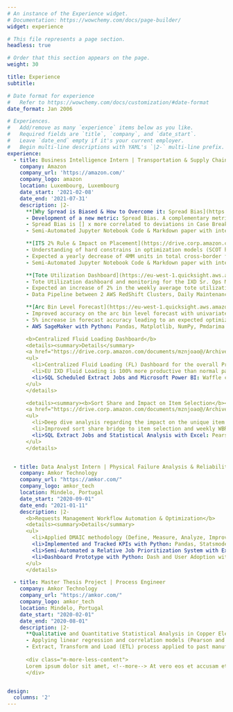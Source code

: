 ```yaml
---
# An instance of the Experience widget.
# Documentation: https://wowchemy.com/docs/page-builder/
widget: experience

# This file represents a page section.
headless: true

# Order that this section appears on the page.
weight: 30

title: Experience
subtitle:

# Date format for experience
#   Refer to https://wowchemy.com/docs/customization/#date-format
date_format: Jan 2006

# Experiences.
#   Add/remove as many `experience` items below as you like.
#   Required fields are `title`, `company`, and `date_start`.
#   Leave `date_end` empty if it's your current employer.
#   Begin multi-line descriptions with YAML's `|2-` multi-line prefix.
experience:
  - title: Business Intelligence Intern | Transportation & Supply Chain (EU IXD)
    company: Amazon
    company_url: 'https://amazon.com/'
    company_logo: amazon
    location: Luxembourg, Luxembourg
    date_start: '2021-02-08'
    date_end: '2021-07-31'
    description: |2-
      **[Why Spread is Biased & How to Overcome it: Spread Bias](https://drive.corp.amazon.com/documents/mznjoao@/Archive/Docs/Why%20Spread%20is%20Biased%20and%20How%20to%20Overcome%20It%20-%20Spread%20Bias.html)**
      - Development of a new metric: Spread Bias. A complementary metric to FC Spread (how many FCs on average an ASIN is sent to). Mathematically, it’s a weekly weighted average share of total volume cross-docked at each FC per ASIN. The more biased the volume is towards one particular FC, the more the spread bias will tend to 1. Reciprocally, the more evenly and the more FCs the volume is spread to, spread bias will tend towards 0;
      - Spread Bias is [] x more correlated to deviations in Case Break than in FC Spread. Less Spread Bias leads to a more uniform FC level placement which, in turn, increases unique inventory and reduces the risk of TRB (constraint in outbound capacity);
      - Semi-Automated Jupyter Notebook Code & Markdown paper with interactive .html python code preview and Plotly graphs, Placement Impact bridge with Pearson Correlation Analysis and SQL script for production use.

      **[ITS 2% Rule & Impact on Placement](https://drive.corp.amazon.com/documents/mznjoao@/Archive/Docs/IXD%202%20%25%20Rule%20and%20Impact%20on%20Placement.pdf)**
      - Understanding of hard constrains in optimization models (SCOT heuristic approach to reduce latency of the request easing the algorithm decision time by removing the possibility of case break) and impact on placement and financial outcomes (spread, item selection, period 1/ period 2 AR share and misplacement volume);
      - Expected a yearly decrease of 4MM units in total cross-border fulfillment (CBF) by reduction in misplaced volume, 3x more item selection leading to higher LIS, higher inventory turns and 2x less Spread Bias;
      - Semi-Automated Jupyter Notebook Code & Markdown paper with interactive .html python code preview and interactive Plotly graphs.    

      **[Tote Utilization Dashboard](https://eu-west-1.quicksight.aws.amazon.com/sn/dashboards/359cfee0-7325-4dcc-81d0-93e1f503171d)**
      - Tote Utilization dashboard and monitoring for the IXD Sr. Ops Managers & Area Managers. Aimed at knowledge sharing and improved users tote filling best practices in order to increase truck fill rate and tote optimization;
      - Expected an increase of 2% in the weekly average tote utilization by IXD, leading to a yearly reduction of [] MM totes, 1k trucks, 800 tonnes of CO<sub>2</sub> emissions and $ 1MM in overall savings;
      - Data Pipeline between 2 AWS RedShift Clusters, Daily Maintenance of 6 Tables with SQL ETL Manager and AWS QuickSight.       

      **[Arc Bin Level Forecast](https://eu-west-1.quicksight.aws.amazon.com/sn/dashboards/6b6d4996-87b8-4385-9782-63149627913f)**
      - Improved accuracy on the arc bin level forecast with univariate multi forecasting time series using Exponential Moving Average (EMA), Auto-ARIMA and FBProphet models. QuickSight analysis and Dashboard for the preceding weekly arc bin volume and share;
      - 5% increase in forecast accuracy leading to an expected optimization in bin level planning for bin fullness balance and IXD bin offsets;
      - AWS SageMaker with Python: Pandas, Matplotlib, NumPy, Pmdarima and FBProphet, AWS RedShift and AWS QuickSight.        

      <b>Centralized Fluid Loading Dashboard</b>
      <details><summary>Details</summary>
      <a href="https://drive.corp.amazon.com/documents/mznjoao@/Archive/Docs/IXD%20Sort%20Share%20and%20Impact%20on%20Placement.pdf">Internal Dashboard</a>
      <ul>
        <li>Centralized Fluid Loading (FL) Dashboard for the overall Productivity (fluid loading share, volume, fill rate and labor) Sustainability (saved number of trucks, CO2 emissions, plastic waste) and Savings (transportation, productivity gain, unloading cost) metrics;</li>
        <li>EU IXD Fluid Loading is 100% more productive than normal pallet building and loading, loads 100% more items and reduces 50% of the trucks hence saving 13.5k tonnes of CO2 emissions;</li>
        <li>SQL Scheduled Extract Jobs and Microsoft Power BI: Waffle chart, Sankey diagram & Radar chart.</li>
      </ul> 
      </details>

      <details><summary><b>Sort Share and Impact on Item Selection</b></summary>
      <a href="https://drive.corp.amazon.com/documents/mznjoao@/Archive/Docs/IXD%20Sort%20Share%20and%20Impact%20on%20Placement.pdf">Internal Documentation</a>
      <ul>
        <li>Deep dive analysis regarding the impact on the unique item selection based on the IXD sort share deviation to ideals. Financial outcome based on the country level Cross-Border Fulfillment (CBF) cost on different ITS algorithm decisions;</li>
        <li>Improved sort share bridge to item selection and weekly WBR review in sort share deviation to ideals, right sortation and CBF due to wrong sortation;</li>
        <li>SQL Extract Jobs and Statistical Analysis with Excel: Pearson Correlation Coefficient, P-Value and Linear Regression.</li>
      </ul> 
      </details>


  - title: Data Analyst Intern | Physical Failure Analysis & Reliability Lab
    company: Amkor Technology
    company_url: "https://amkor.com/"
    company_logo: amkor_tech
    location: Mindelo, Portugal
    date_start: "2020-09-01"
    date_end: "2021-01-11"
    description: |2-
      <b>Requests Management Workflow Automation & Optimization</b>
      <details><summary>Details</summary>
      <ul>
        <li>Applied DMAIC methodology (Define, Measure, Analyze, Improve, and Control) as a data-driven improvement cycle to clearly articulate the business problem, goal, potential resources, project scope, and high-level project timeline. Aimed at improving the Request Scheduling Efficiency by over 48% in a year;</li>
        <li>Implemented and Tracked KPIs with Python: Pandas, Statsmodels, Seaborn and Plotly;</li>
        <li>Semi-Automated a Relative Job Prioritization System with Excel: Power Query and VBA;</li>
        <li>Dashboard Prototype with Python: Dash and User Adoption with a Macro-Enabled Workbook.</li>
      </ul> 
      </details>

  - title: Master Thesis Project | Process Engineer
    company: Amkor Technology
    company_url: "https://amkor.com/"
    company_logo: amkor_tech
    location: Mindelo, Portugal
    date_start: "2020-02-01"
    date_end: "2020-08-01"
    description: |2-
      **Qualitative and Quantitative Statistical Analysis in Copper Electroplating Baths**
      - Applying linear regression and correlation models (Pearson and Spearman) with R, Minitab and Excel, easing the decision-making process associated with the control of the main chemical components concentrations and total organic contaminations (TOC);
      - Extract, Transform and Load (ETL) process applied to past manufacturing datasets, implemented on the Business Intelligence and Analytics software platform Microsoft Power BI, retrieving valuable insights.
  
      <div class="m-more-less-content">
      Lorem ipsum dolor sit amet, <!--more--> At vero eos et accusam et justo duo dolores et ea rebum. Stet clita kasd gubergren. Lorem ipsum dolor sit amet, consetetur sadipscing elitr, sed diam nonumy eirmod tempor invidunt ut labore et dolore magna aliquyam erat, sed diam voluptua.
      </div>


design:
  columns: '2'
---
```

